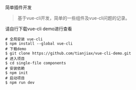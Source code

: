  简单插件开发
> 基于vue-cli开发，简单的一些组件及vue-cli问题的记录。

请自行下载vue-cli demo进行查看
```
# 全局安装 vue-cli
$ npm install --global vue-cli
# 下载demo
$ git clone https://github.com/tianjiax/vue-cli-demo.git
# 进入项目
$ cd single-file components
# 安装依赖
$ npm init
# 启动项目
$ npm run dev
```